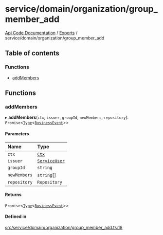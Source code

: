 # service/domain/organization/group\_member\_add
 
[Api Code Documentation](../README.md) / [Exports](../modules.md) / service/domain/organization/group\_member\_add

## Table of contents

### Functions

- [addMembers](service_domain_organization_group_member_add.md#addmembers)

## Functions

### addMembers

▸ **addMembers**(`ctx`, `issuer`, `groupId`, `newMembers`, `repository`): `Promise`\<[`Type`](result.md#type)\<[`BusinessEvent`](service_domain_business_event.md#businessevent)\>\>

#### Parameters

| Name | Type |
| :------ | :------ |
| `ctx` | [`Ctx`](../interfaces/lib_ctx.Ctx.md) |
| `issuer` | [`ServiceUser`](../interfaces/service_domain_organization_service_user.ServiceUser.md) |
| `groupId` | `string` |
| `newMembers` | `string`[] |
| `repository` | `Repository` |

#### Returns

`Promise`\<[`Type`](result.md#type)\<[`BusinessEvent`](service_domain_business_event.md#businessevent)\>\>

#### Defined in

[src/service/domain/organization/group_member_add.ts:18](https://github.com/openkfw/TruBudget/blob/d07ad94/api/src/service/domain/organization/group_member_add.ts#L18)
